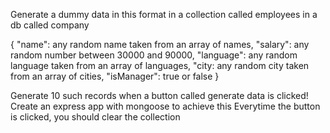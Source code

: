 Generate  a dummy data in this format in a collection called employees in a db called company 

{
   "name": any random name taken from an array of names,
   "salary": any random number between 30000 and 90000,
   "language": any random language taken from an array of languages,
   "city: any random city taken from an array of cities,
   "isManager": true or false
}

Generate 10 such records when a button called generate data is clicked!
Create an express app with mongoose to achieve this
Everytime the button is clicked, you should clear the collection